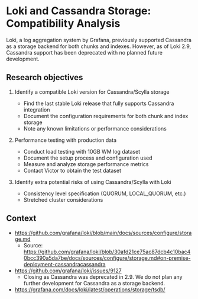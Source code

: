 # Loki and Cassandra Storage: Compatibility Analysis

Loki, a log aggregation system by Grafana, previously supported Cassandra as a storage backend for both chunks and indexes. However, as of Loki 2.9, Cassandra support has been deprecated with no planned future development.

## Research objectives

1. Identify a compatible Loki version for Cassandra/Scylla storage
   - Find the last stable Loki release that fully supports Cassandra integration
   - Document the configuration requirements for both chunk and index storage
   - Note any known limitations or performance considerations

2. Performance testing with production data
   - Conduct load testing with 10GB WM log dataset
   - Document the setup process and configuration used
   - Measure and analyze storage performance metrics
   - Contact Victor to obtain the test dataset

3. Identify extra potential risks of using Cassandra/Scylla with Loki
   - Consistency level specification (QUORUM, LOCAL_QUORUM, etc.)
   - Stretched cluster considerations

## Context

- https://github.com/grafana/loki/blob/main/docs/sources/configure/storage.md
    - Source: https://github.com/grafana/loki/blob/30afd21ce75ac87dcb4c10bac40bcc390a5da7be/docs/sources/configure/storage.md#on-premise-deployment-cassandracassandra
- https://github.com/grafana/loki/issues/9127
  - Closing as Cassandra was deprecated in 2.9. We do not plan any further development for Cassandra as a storage backend.
- https://grafana.com/docs/loki/latest/operations/storage/tsdb/  
